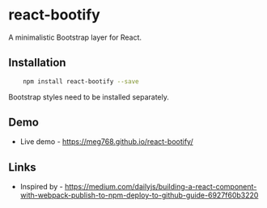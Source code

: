 # react-bootify

A minimalistic Bootstrap layer for React.

## Installation

````bash
    npm install react-bootify --save
````

Bootstrap styles need to be installed separately.

## Demo
- Live demo - https://meg768.github.io/react-bootify/


## Links
- Inspired by - https://medium.com/dailyjs/building-a-react-component-with-webpack-publish-to-npm-deploy-to-github-guide-6927f60b3220
